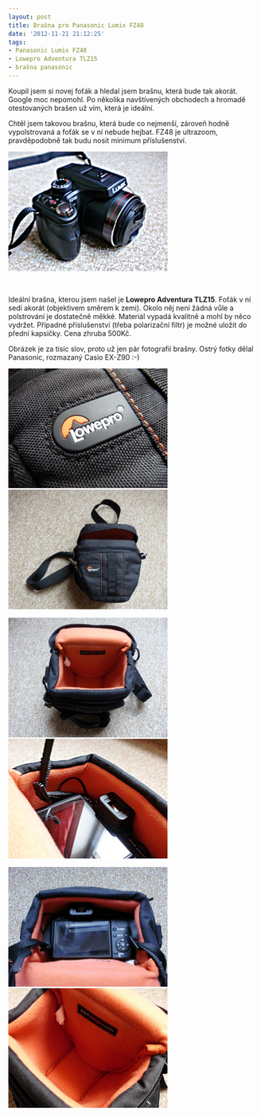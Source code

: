 ```yaml
---
layout: post
title: Brašna pro Panasonic Lumix FZ48
date: '2012-11-21 21:12:25'
tags:
- Panasonic Lumix FZ48
- Lowepro Adventura TLZ15
- brašna panasonic
---
```

Koupil jsem si novej foťák a hledal jsem brašnu, která bude tak akorát. Google moc nepomohl. Po několika navštívených obchodech a hromadě otestovaných brašen už vím, která je ideální.

<p>Chtěl jsem takovou brašnu, která bude co nejmenší, zároveň hodně vypolstrovaná a foťák se v ní nebude hejbat. FZ48 je ultrazoom, pravděpodobně tak budu nosit minimum příslušenství.</p>
<p><img src="/images/173.jpg" alt="Panasonic Lumix FZ48" width="320" height="240" /></p>
<p> </p>
<p>Ideální brašna, kterou jsem našel je <strong>Lowepro Adventura TLZ15</strong>. Foťák v ní sedí akorát (objektivem směrem k zemi). Okolo něj není žádná vůle a polstrování je dostatečně měkké. Materiál vypadá kvalitně a mohl by něco vydržet. Případné příslušenství (třeba polarizační filtr) je možné uložit do přední kapsičky. Cena zhruba 500Kč.</p>
<p>Obrázek je za tisíc slov, proto už jen pár fotografií brašny. Ostrý fotky dělal Panasonic, rozmazaný Casio EX-Z90 :-) </p>
<p><img src="/images/178.jpg" alt="Lowepro Adventura TLZ15" width="320" height="240" /> <img src="/images/174.jpg" alt="Lowepro Adventura TLZ15" width="320" height="240" /></p>
<p><img src="/images/175.jpg" alt="Lowepro Adventura TLZ15 - polstrování" width="320" height="240" /> <img src="/images/179.jpg" alt="Lowepro Adventura TLZ15 a Panasonic FZ48" width="320" height="240" /></p>
<p><img src="/images/180.jpg" alt="Lowepro Adventura TLZ15" width="320" height="240" /> <img src="/images/177.jpg" alt="Lowepro Adventura TLZ15" width="320" height="240" /></p>
